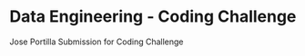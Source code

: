 Data Engineering - Coding Challenge
===========================================================

Jose Portilla Submission for Coding Challenge






